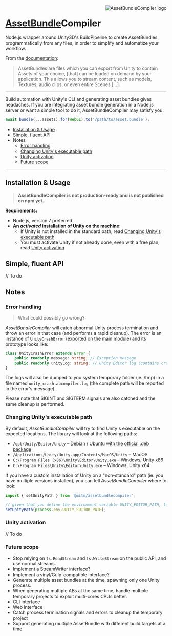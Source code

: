 <img src="https://github.com/mitmadness/AssetBundleCompiler/raw/master/abcompiler-logo.png" alt="AssetBundleCompiler logo" align="right">

# [AssetBundle](https://docs.unity3d.com/Manual/AssetBundlesIntro.html)Compiler

Node.js wrapper around Unity3D's BuildPipeline to create AssetBundles programmatically from any files, in order to simplify and automatize your workflow.

From the [documentation](https://docs.unity3d.com/Manual/AssetBundlesIntro.html):

> AssetBundles are files which you can export from Unity to contain Assets of your choice, [that] can be loaded on demand by your application. This allows you to stream content, such as models, Textures, audio clips, or even entire Scenes [...].

----------------

Build automation with Unity's CLI and generating asset bundles gives headaches. If you are integrating asset bundle generation in a Node.js server or want a simple tool to do it, AssetBundleCompiler may satisfy you:

```typescript
await bundle(...assets).for(WebGL).to('/path/to/asset.bundle');
```

 - [Installation & Usage](#installation--usage)
 - [Simple, fluent API](#simple-fluent-api)
 - Notes
    - [Error handling](#error-handling)
    - [Changing Unity's executable path](#changing-unitys-executable-path)
    - [Unity activation](#unity-activation)
    - [Future scope](#future-scope)

----------------

## Installation & Usage

> **AssetBundleCompiler is not production-ready and is not published on npm yet.**

**Requirements:**

 - Node.js, version 7 preferred
 - **An _activated_ installation of Unity on the machine:**
    - If Unity is not installed in the standard path, read [Changing Unity's executable path](#changing-unitys-executable-path)
    - You must activate Unity if not already done, even with a free plan, read [Unity activation](#unity-activation)

## Simple, fluent API

// To do

## Notes

### Error handling

> What could possibly go wrong?

_AssetBundleCompiler_ will catch abnormal Unity process termination and throw an error in that case (and performs a rapid cleanup).
The error is an instance of `UnityCrashError` (exported on the main module) and its prototype looks like:

```typescript
class UnityCrashError extends Error {
    public readonly message: string; // Exception message
    public readonly unityLog: string; // Unity Editor log (contains crash information)
}
```

The logs will also be dumped to you system temporary folder (ie. /tmp) in a file named `unity_crash.abcompiler.log` (the complete path will be reported in the error's message).

Please note that SIGINT and SIGTERM signals are also catched and the same cleanup is performed.

### Changing Unity's executable path

By default, _AssetBundleCompiler_ will try to find Unity's executable on the expected locations. The library will look at the following paths:

 - `/opt/Unity/Editor/Unity` – Debian / Ubuntu [with the official .deb package](https://forum.unity3d.com/threads/unity-on-linux-release-notes-and-known-issues.350256/)
 - `/Applications/Unity/Unity.app/Contents/MacOS/Unity` – MacOS
 - `C:\Program Files (x86)\Unity\Editor\Unity.exe` – Windows, Unity x86
 - `C:\Program Files\Unity\Editor\Unity.exe` – Windows, Unity x64

If you have a custom installation of Unity on a "non-standard" path (ie. you have multiple versions installed), you can tell _AssetBundleCompiler_ where to look:

```typescript
import { setUnityPath } from '@mitm/assetbundlecompiler';

// given that you define the environment variable UNITY_EDITOR_PATH, to avoid hardcoded path:
setUnityPath(process.env.UNITY_EDITOR_PATH);
```

### Unity activation

// To do

### Future scope

 - Stop relying on `fs.ReadStream` and `fs.WriteStream` on the public API, and use normal streams.
 - Implement a StreamWriter interface?
 - Implement a vinyl/Gulp-compatible interface?
 - Generate multiple asset bundles at the time, spawning only one Unity process.
 - When generating multiple ABs at the same time, handle multiple temporary projects to exploit multi-cores CPUs better.
 - CLI interface
 - Web interface
 - Catch process termination signals and errors to cleanup the temporary project
 - Support generating multiple AssetBundle with different build targets at a time
